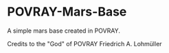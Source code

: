 # POVRAY-Mars-Base
A simple mars base created in POVRAY. 

Credits to the "God" of POVRAY Friedrich A. Lohmüller
